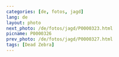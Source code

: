 ```yaml
---
categories: [de, fotos, jagd]
lang: de
layout: photo
next_photo: /de/fotos/jagd/P0000323.html
picname: P0000326
prev_photo: /de/fotos/jagd/P0000327.html
tags: [Dead Zebra]
---
```

